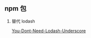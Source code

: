 ## npm 包

1. 替代 lodash

   [You-Dont-Need-Lodash-Underscore](https://github.com/you-dont-need/You-Dont-Need-Lodash-Underscore)

